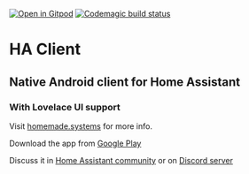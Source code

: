 [![Open in Gitpod](https://gitpod.io/button/open-in-gitpod.svg)](https://gitpod.io/#https://github.com/estevez-dev/ha_client)
[![Codemagic build status](https://api.codemagic.io/apps/5da8bdab9f20ef798f7c2c65/5da8bdab9f20ef798f7c2c64/status_badge.svg)](https://codemagic.io/apps/5da8bdab9f20ef798f7c2c65/5da8bdab9f20ef798f7c2c64/latest_build)
# HA Client
## Native Android client for Home Assistant
### With Lovelace UI support

Visit [homemade.systems](http://ha-client.homemade.systems/) for more info.

Download the app from [Google Play](https://play.google.com/apps/testing/com.keyboardcrumbs.haclient)

Discuss it in [Home Assistant community](https://community.home-assistant.io/t/alpha-testing-ha-client-native-android-client-for-home-assistant/69912) or on [Discord server](https://discord.gg/AUzEvwn)

